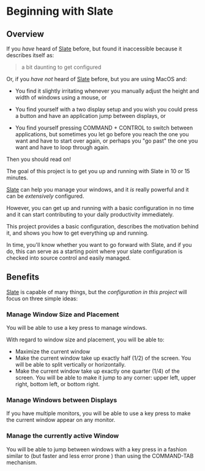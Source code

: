 # Beginning with Slate

## Overview

If you *have* heard of [Slate](https://github.com/jigish/slate)
before, but found it inaccessible because it describes itself as:

> a bit daunting to get configured

Or, if you *have not* heard of [Slate](https://github.com/jigish/slate)
before, but you are using MacOS and:

* You find it slightly irritating whenever you manually adjust the
  height and width of windows using a mouse, or

* You find yourself with a two display setup and you wish you could
  press a button and have an application jump between displays, or

* You find yourself pressing COMMAND + CONTROL to switch between
  applications, but sometimes you let go before you reach the one you
  want and have to start over again, or perhaps you "go past" the one
  you want and have to loop through again.

Then you should read on!

The goal of this project is to get you up and running with Slate in 10
or 15 minutes.

[Slate](https://github.com/jigish/slate) can help you manage your
windows, and it *is* really powerful and it can be *extensively*
configured.

However, you can get up and running with a basic configuration in no
time and it can start contributing to your daily productivity
immediately.

This project provides a basic configuration, describes the motivation
behind it, and shows you how to get everything up and running.

In time, you'll know whether you want to go forward with Slate, and if
you do, this can serve as a starting point where your slate
configuration is checked into source control and easily managed.

## Benefits

[Slate](https://github.com/jigish/slate) is capable of many things,
but the *configuration in this project* will focus on three simple
ideas:

### Manage Window Size and Placement

You will be able to use a key press to manage windows.

With regard to window size and placement, you will be able to:

* Maximize the current window
* Make the current window take up exactly half (1/2) of the screen.
  You will be able to split vertically or horizontally.
* Make the current window take up exactly one quarter (1/4) of the
  screen. You will be able to make it jump to any corner: upper left,
  upper right, bottom left, or bottom right.

### Manage Windows between Displays

If you have multiple monitors, you will be able to use a key press to
make the current window appear on any monitor.

### Manage the currently active Window

You will be able to jump between windows with a key press in a fashion
similar to (but faster and less error prone ) than using the
COMMAND-TAB mechanism.
